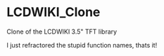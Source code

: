 # LCDWIKI_Clone
Clone of the LCDWIKI 3.5" TFT library

I just refractored the stupid function names, thats it!
